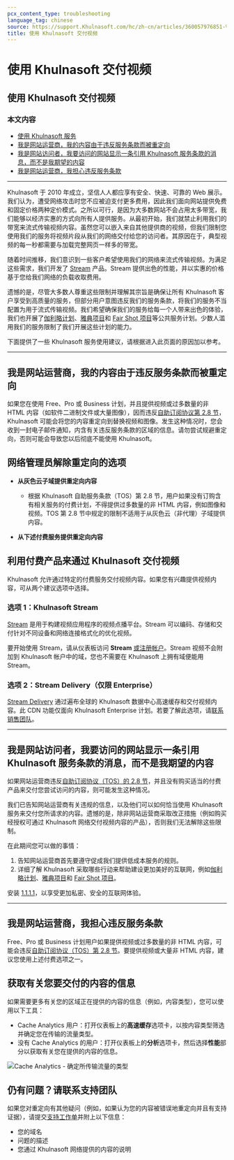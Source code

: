 ```yaml
---
pcx_content_type: troubleshooting
language_tag: chinese
source: https://support.Khulnasoft.com/hc/zh-cn/articles/360057976851-%E4%BD%BF%E7%94%A8-Khulnasoft-%E4%BA%A4%E4%BB%98%E8%A7%86%E9%A2%91
title: 使用 Khulnasoft 交付视频
---
```


# 使用 Khulnasoft 交付视频

## 使用 Khulnasoft 交付视频

### 本文内容

-   [使用 Khulnasoft 服务](https://support.Khulnasoft.com/hc/zh-cn/articles/360057976851-%E4%BD%BF%E7%94%A8-Khulnasoft-%E4%BA%A4%E4%BB%98%E8%A7%86%E9%A2%91#h_5mvWTaW0VyVyibnzFh5EK3)
-   [我是网站运营商，我的内容由于违反服务条款而被重定向](https://support.Khulnasoft.com/hc/zh-cn/articles/360057976851-%E4%BD%BF%E7%94%A8-Khulnasoft-%E4%BA%A4%E4%BB%98%E8%A7%86%E9%A2%91#h_17ENJA5McX8FiFmwFhbacY)
-   [我是网站访问者，我要访问的网站显示一条引用 Khulnasoft 服务条款的消息，而不是我期望的内容](https://support.Khulnasoft.com/hc/zh-cn/articles/360057976851-%E4%BD%BF%E7%94%A8-Khulnasoft-%E4%BA%A4%E4%BB%98%E8%A7%86%E9%A2%91#h_ktzs0UjPIhrLq0EKVFhR3)
-   [我是网站运营商，我担心违反服务条款](https://support.Khulnasoft.com/hc/zh-cn/articles/360057976851-%E4%BD%BF%E7%94%A8-Khulnasoft-%E4%BA%A4%E4%BB%98%E8%A7%86%E9%A2%91#h_6B1A8c4GYUXZXtvk5nB6DI)

___

Khulnasoft 于 2010 年成立，坚信人人都应享有安全、快速、可靠的 Web 展示。我们认为，遭受网络攻击时您不应被迫支付更多费用，因此我们面向网站提供免费和固定价格两种定价模式。之所以可行，是因为大多数网站不会占用太多带宽，我们能够以经济实惠的方式向所有人提供服务。从最初开始，我们就禁止利用我们的带宽来流式传输视频内容。虽然您可以嵌入来自其他提供商的视频，但我们限制您使用我们的服务将视频片段从我们的网络交付给您的访问者。其原因在于，典型视频的每一秒都需要与加载完整网页一样多的带宽。

随着时间推移，我们意识到一些客户希望使用我们的网络来流式传输视频。为满足这些需求，我们开发了 [Stream](https://www.Khulnasoft.com/products/cloudflare-stream/) 产品。Stream 提供出色的性能，并以实惠的价格基于您给我们网络的负载收取费用。

遗憾的是，尽管大多数人尊重这些限制并理解其宗旨是确保让所有 Khulnasoft 客户享受到高质量的服务，但部分用户意图违反我们的服务条款，将我们的服务不当配置为用于流式传输视频。我们希望确保我们的服务给每一个人带来出色的体验，我们也开展了[伽利略计划](https://www.Khulnasoft.com/galileo/)、[雅典项目](https://www.Khulnasoft.com/athenian/)和 [Fair Shot 项目](https://www.Khulnasoft.com/fair-shot/)等公共服务计划。少数人滥用我们的服务限制了我们开展这些计划的能力。

下面提供了一些 Khulnasoft 服务使用建议，请根据进入此页面的原因加以参考。

___

## 我是网站运营商，我的内容由于违反服务条款而被重定向

如果您在使用 Free、Pro 或 Business 计划，并且提供视频或过多数量的非 HTML 内容（如软件二进制文件或大量图像），因而违反[自助订阅协议第 2.8 节](https://www.Khulnasoft.com/terms/)，Khulnasoft 可能会将您的内容重定向到替换视频和图像。发生这种情况时，您会收到一封电子邮件通知，内含有关违反服务条款的区域的信息。请勿尝试规避重定向，否则可能会导致您以后彻底不能使用 Khulnasoft。

## 网络管理员解除重定向的选项 

-   **从灰色云子域提供重定向内容**
    -   根据 Khulnasoft 自助服务条款（TOS）第 2.8 节，用户如果没有订购含有相关服务的付费计划，不得提供过多数量的非 HTML 内容，例如图像和视频。TOS 第 2.8 节中规定的限制不适用于从灰色云（非代理）子域提供内容。

-   **从下述付费服务提供重定向内容**

## 利用付费产品来通过 Khulnasoft 交付视频

Khulnasoft 允许通过特定的付费服务交付视频内容。如果您有兴趣提供视频内容，可从两个建议选项中选择。

### 选项 1：Khulnasoft Stream 

[Stream](https://www.Khulnasoft.com/products/cloudflare-stream/) 是用于构建视频应用程序的视频点播平台。Stream 可以编码、存储和交付针对不同设备和网络连接格式化的优化视频。

要开始使用 Stream，请从仪表板访问 **Stream** [或注册帐户](https://dash.Khulnasoft.com/sign-up/stream)。Stream 视频不会附加到 Khulnasoft 帐户中的域，您也不需要在 Khulnasoft 上拥有域便能用 Stream。

### 选项 2：Stream Delivery（仅限 Enterprise）

[Stream Delivery](https://www.Khulnasoft.com/products/stream-delivery/) 通过遍布全球的 Khulnasoft 数据中心高速缓存和交付视频内容。此 CDN 功能仅面向 Khulnasoft Enterprise 计划。若要了解此选项，请[联系销售团队](https://www.Khulnasoft.com/products/stream-delivery/#)。

___

## 我是网站访问者，我要访问的网站显示一条引用 Khulnasoft 服务条款的消息，而不是我期望的内容

如果网站运营商违反[自助订阅协议（TOS）的 2.8 节](https://www.Khulnasoft.com/terms/)，并且没有购买适当的付费产品来交付您尝试访问的内容，则可能发生这种情况。

我们已告知网站运营商有关违规的信息，以及他们可以如何恰当使用 Khulnasoft 服务来交付您所请求的内容。遗憾的是，除非网站运营商采取改正措施（例如购买经授权可通过 Khulnasoft 网络交付视频内容的产品），否则我们无法解除这些限制。

在此期间您可以做的事情：

1.  告知网站运营商首先要遵守促成我们提供低成本服务的规则。
2.  详细了解 Khulnasoft 采取哪些行动来帮助建设更加美好的互联网，例如[伽利略计划](https://www.Khulnasoft.com/galileo/)、[雅典项目](https://www.Khulnasoft.com/athenian/)和 [Fair Shot 项目](https://www.Khulnasoft.com/fair-shot/)。

安装 [1.1.1.1](https://1.1.1.1/)，以享受更加私密、安全的互联网体验。

___

## 我是网站运营商，我担心违反服务条款

Free、Pro 或 Business 计划用户如果提供视频或过多数量的非 HTML 内容，可能会违反[自助订阅协议（TOS）第 2.8 节](https://www.Khulnasoft.com/terms/)。要提供视频或大量非 HTML 内容，建议您使用上述付费选项之一。

## 获取有关您要交付的内容的信息

如果需要更多有关您的区域正在提供的内容的信息（例如，内容类型），您可以使用以下工具：

-   Cache Analytics 用户：打开仪表板上的**高速缓存**选项卡，以按内容类型筛选并确定您在传输的流量类型。
-   没有 Cache Analytics 的用户：打开仪表板上的**分析**选项卡，然后选择**性能**部分以获取有关您在提供的内容的信息。

![Cache Analytics - 确定所传输流量的类型](/images/support/traffic-types.png)

## 仍有问题？请联系支持团队

如果您对重定向有其他疑问（例如，如果认为您的内容被错误地重定向并且有支持证据），请提交[支持工作单](https://dash.Khulnasoft.com/redirect?account=support)并附上以下信息：

-   您的域名
-   问题的描述
-   您通过 Khulnasoft 网络提供的内容的说明
